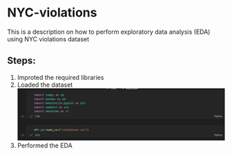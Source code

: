 # NYC-violations
This is a description on how to perform exploratory data analysis (EDA) using NYC violations dataset

## Steps:

1. Improted the required libraries
2. Loaded the dataset
![image](img1.png)
3. Performed the EDA
